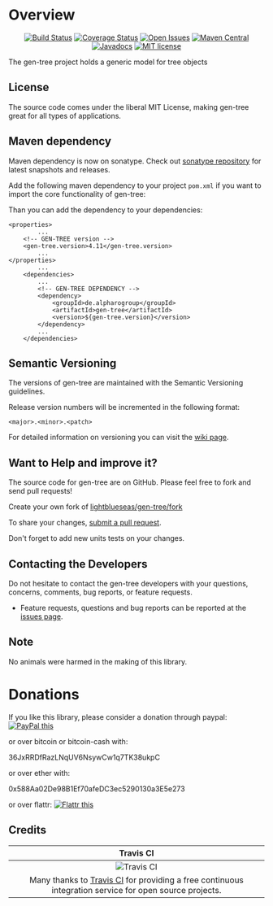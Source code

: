 # Overview

<div align="center">

[![Build Status](https://travis-ci.org/lightblueseas/gen-tree.svg?branch=master)](https://travis-ci.org/lightblueseas/gen-tree) 
[![Coverage Status](https://coveralls.io/repos/github/lightblueseas/gen-tree/badge.svg?branch=develop)](https://coveralls.io/github/lightblueseas/gen-tree?branch=master)
[![Open Issues](https://img.shields.io/github/issues/lightblueseas/gen-tree.svg?style=flat)](https://github.com/lightblueseas/gen-tree/issues)
[![Maven Central](https://maven-badges.herokuapp.com/maven-central/de.alpharogroup/gen-tree/badge.svg)](https://maven-badges.herokuapp.com/maven-central/de.alpharogroup/gen-tree)
[![Javadocs](http://www.javadoc.io/badge/de.alpharogroup/gen-tree.svg)](http://www.javadoc.io/doc/de.alpharogroup/gen-tree)
[![MIT license](http://img.shields.io/badge/license-MIT-brightgreen.svg?style=flat)](http://opensource.org/licenses/MIT)

</div>

The gen-tree project holds a generic model for tree objects

## License

The source code comes under the liberal MIT License, making gen-tree great for all types of applications.

## Maven dependency

Maven dependency is now on sonatype.
Check out [sonatype repository](https://oss.sonatype.org/index.html#nexus-search;gav~de.alpharogroup~gen-tree~~~) for latest snapshots and releases.

Add the following maven dependency to your project `pom.xml` if you want to import the core functionality of gen-tree:

Than you can add the dependency to your dependencies:

	<properties>
			...
		<!-- GEN-TREE version -->
		<gen-tree.version>4.11</gen-tree.version>
			...
	</properties>
			...
		<dependencies>
			...
            <!-- GEN-TREE DEPENDENCY -->
			<dependency>
				<groupId>de.alpharogroup</groupId>
				<artifactId>gen-tree</artifactId>
				<version>${gen-tree.version}</version>
			</dependency>
			...
		</dependencies>

## Semantic Versioning

The versions of gen-tree are maintained with the Semantic Versioning guidelines.

Release version numbers will be incremented in the following format:

`<major>.<minor>.<patch>`

For detailed information on versioning you can visit the [wiki page](https://github.com/lightblueseas/mvn-parent-projects/wiki/Semantic-Versioning).
		
## Want to Help and improve it? ###

The source code for gen-tree are on GitHub. Please feel free to fork and send pull requests!

Create your own fork of [lightblueseas/gen-tree/fork](https://github.com/lightblueseas/gen-tree/fork)

To share your changes, [submit a pull request](https://github.com/lightblueseas/gen-tree/pull/new/develop).

Don't forget to add new units tests on your changes.

## Contacting the Developers

Do not hesitate to contact the gen-tree developers with your questions, concerns, comments, bug reports, or feature requests.
- Feature requests, questions and bug reports can be reported at the [issues page](https://github.com/lightblueseas/gen-tree/issues).

## Note

No animals were harmed in the making of this library.

# Donations

If you like this library, please consider a donation through paypal: <a href="https://www.paypal.com/cgi-bin/webscr?cmd=_s-xclick&hosted_button_id=B37J9DZF6G9ZC" target="_blank">
<img src="https://www.paypalobjects.com/en_US/GB/i/btn/btn_donateCC_LG.gif" alt="PayPal this" title="PayPal – The safer, easier way to pay online!" border="0" />
</a>

or over bitcoin or bitcoin-cash with:

36JxRRDfRazLNqUV6NsywCw1q7TK38ukpC

or over ether with:

0x588Aa02De98B1Ef70afeDC3ec5290130a3E5e273

or over flattr: 
<a href="https://flattr.com/submit/auto?fid=r7vp62&url=https%3A%2F%2Fgithub.com%2Flightblueseas%2Fgen-tree" target="_blank">
<img src="http://api.flattr.com/button/flattr-badge-large.png" alt="Flattr this" title="Flattr this" border="0" />
</a>

## Credits

|Travis CI|
|:-:|
|![Travis CI](https://travis-ci.com/images/logos/TravisCI-Full-Color.png)|
|Many thanks to [Travis CI](https://travis-ci.org) for providing a free continuous integration service for open source projects.|

